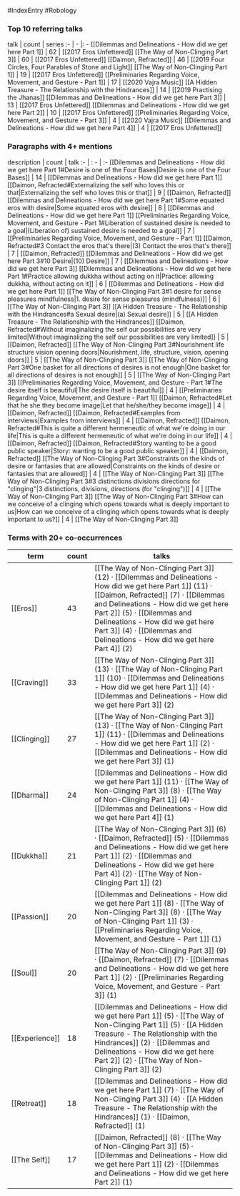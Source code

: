 #IndexEntry #Robology

### Top 10 referring talks
talk | count | series
:- | - |: -
[[Dilemmas and Delineations - How did we get here Part 1]] | 62 | [[2017 Eros Unfettered]]
[[The Way of Non-Clinging Part 3]] | 60 | [[2017 Eros Unfettered]]
[[Daimon, Refracted]] | 46 | [[2019 Four Circles, Four Parables of Stone and Light]]
[[The Way of Non-Clinging Part 1]] | 19 | [[2017 Eros Unfettered]]
[[Preliminaries Regarding Voice, Movement, and Gesture - Part 1]] | 17 | [[2020 Vajra Music]]
[[A Hidden Treasure - The Relationship with the Hindrances]] | 14 | [[2019 Practising the Jhanas]]
[[Dilemmas and Delineations - How did we get here Part 3]] | 13 | [[2017 Eros Unfettered]]
[[Dilemmas and Delineations - How did we get here Part 2]] | 10 | [[2017 Eros Unfettered]]
[[Preliminaries Regarding Voice, Movement, and Gesture - Part 3]] | 4 | [[2020 Vajra Music]]
[[Dilemmas and Delineations - How did we get here Part 4]] | 4 | [[2017 Eros Unfettered]]

### Paragraphs with 4+ mentions
description | count | talk
:- | : - | :-
[[Dilemmas and Delineations - How did we get here Part 1#Desire is one of the Four Bases\|Desire is one of the Four Bases]] | 14 | [[Dilemmas and Delineations - How did we get here Part 1]]
[[Daimon, Refracted#Externalizing the self who loves this or that\|Externalizing the self who loves this or that]] | 9 | [[Daimon, Refracted]]
[[Dilemmas and Delineations - How did we get here Part 1#Some equated eros with desire\|Some equated eros with desire]] | 8 | [[Dilemmas and Delineations - How did we get here Part 1]]
[[Preliminaries Regarding Voice, Movement, and Gesture - Part 1#Liberation of sustained desire is needed to a goal\|(Liberation of) sustained desire is needed to a goal]] | 7 | [[Preliminaries Regarding Voice, Movement, and Gesture - Part 1]]
[[Daimon, Refracted#3 Contact the eros that's there\|(3) Contact the eros that's there]] | 7 | [[Daimon, Refracted]]
[[Dilemmas and Delineations - How did we get here Part 3#10 Desire\|(10) Desire]] | 7 | [[Dilemmas and Delineations - How did we get here Part 3]]
[[Dilemmas and Delineations - How did we get here Part 1#Practice allowing dukkha without acting on it\|Practice: allowing dukkha, without acting on it]] | 6 | [[Dilemmas and Delineations - How did we get here Part 1]]
[[The Way of Non-Clinging Part 3#1 desire for sense pleasures mindfulness\|1. desire for sense pleasures (mindfulness)]] | 6 | [[The Way of Non-Clinging Part 3]]
[[A Hidden Treasure - The Relationship with the Hindrances#a Sexual desire\|(a) Sexual desire]] | 5 | [[A Hidden Treasure - The Relationship with the Hindrances]]
[[Daimon, Refracted#Without imaginalizing the self our possibilities are very limited\|Without imaginalizing the self our possibilities are very limited]] | 5 | [[Daimon, Refracted]]
[[The Way of Non-Clinging Part 3#Nourishment life structure vision opening doors\|Nourishment, life, structure, vision, opening doors]] | 5 | [[The Way of Non-Clinging Part 3]]
[[The Way of Non-Clinging Part 3#One basket for all directions of desires is not enough\|One basket for all directions of desires is not enough]] | 5 | [[The Way of Non-Clinging Part 3]]
[[Preliminaries Regarding Voice, Movement, and Gesture - Part 1#The desire itself is beautiful\|The desire itself is beautiful]] | 4 | [[Preliminaries Regarding Voice, Movement, and Gesture - Part 1]]
[[Daimon, Refracted#Let that he she they become image\|Let that he/she/they become image]] | 4 | [[Daimon, Refracted]]
[[Daimon, Refracted#Examples from interviews\|Examples from interviews]] | 4 | [[Daimon, Refracted]]
[[Daimon, Refracted#This is quite a different hermeneutic of what we're doing in our life\|This is quite a different hermeneutic of what we're doing in our life]] | 4 | [[Daimon, Refracted]]
[[Daimon, Refracted#Story wanting to be a good public speaker\|Story: wanting to be a good public speaker]] | 4 | [[Daimon, Refracted]]
[[The Way of Non-Clinging Part 3#Constraints on the kinds of desire or fantasies that are allowed\|Constraints on the kinds of desire or fantasies that are allowed]] | 4 | [[The Way of Non-Clinging Part 3]]
[[The Way of Non-Clinging Part 3#3 distinctions divisions directions for "clinging"\|3 distinctions, divisions, directions (for "clinging")]] | 4 | [[The Way of Non-Clinging Part 3]]
[[The Way of Non-Clinging Part 3#How can we conceive of a clinging which opens towards what is deeply important to us\|How can we conceive of a clinging which opens towards what is deeply important to us?]] | 4 | [[The Way of Non-Clinging Part 3]]

### Terms with 20+ co-occurrences
term | count | talks
-|-|-
[[Eros]] | 43 | <span class="counts">[[The Way of Non-Clinging Part 3]] (12) · [[Dilemmas and Delineations - How did we get here Part 1]] (11) · [[Daimon, Refracted]] (7) · [[Dilemmas and Delineations - How did we get here Part 2]] (5) · [[Dilemmas and Delineations - How did we get here Part 3]] (4) · [[Dilemmas and Delineations - How did we get here Part 4]] (2)</span> 
[[Craving]] | 33 | <span class="counts">[[The Way of Non-Clinging Part 3]] (13) · [[The Way of Non-Clinging Part 1]] (10) · [[Dilemmas and Delineations - How did we get here Part 1]] (4) · [[Dilemmas and Delineations - How did we get here Part 3]] (2)</span> 
[[Clinging]] | 27 | <span class="counts">[[The Way of Non-Clinging Part 3]] (13) · [[The Way of Non-Clinging Part 1]] (11) · [[Dilemmas and Delineations - How did we get here Part 1]] (2) · [[Dilemmas and Delineations - How did we get here Part 3]] (1)</span> 
[[Dharma]] | 24 | <span class="counts">[[Dilemmas and Delineations - How did we get here Part 1]] (11) · [[The Way of Non-Clinging Part 3]] (8) · [[The Way of Non-Clinging Part 1]] (4) · [[Dilemmas and Delineations - How did we get here Part 4]] (1)</span> 
[[Dukkha]] | 21 | <span class="counts">[[The Way of Non-Clinging Part 3]] (6) · [[Daimon, Refracted]] (5) · [[Dilemmas and Delineations - How did we get here Part 1]] (2) · [[Dilemmas and Delineations - How did we get here Part 4]] (2) · [[The Way of Non-Clinging Part 1]] (2)</span> 
[[Passion]] | 20 | <span class="counts">[[Dilemmas and Delineations - How did we get here Part 1]] (8) · [[The Way of Non-Clinging Part 3]] (8) · [[The Way of Non-Clinging Part 1]] (3) · [[Preliminaries Regarding Voice, Movement, and Gesture - Part 1]] (1)</span> 
[[Soul]] | 20 | <span class="counts">[[The Way of Non-Clinging Part 3]] (9) · [[Daimon, Refracted]] (7) · [[Dilemmas and Delineations - How did we get here Part 1]] (2) · [[Preliminaries Regarding Voice, Movement, and Gesture - Part 3]] (1)</span> 
[[Experience]] | 18 | <span class="counts">[[Dilemmas and Delineations - How did we get here Part 1]] (5) · [[The Way of Non-Clinging Part 1]] (5) · [[A Hidden Treasure - The Relationship with the Hindrances]] (2) · [[Dilemmas and Delineations - How did we get here Part 2]] (2) · [[The Way of Non-Clinging Part 3]] (2)</span> 
[[Retreat]] | 18 | <span class="counts">[[Dilemmas and Delineations - How did we get here Part 1]] (7) · [[The Way of Non-Clinging Part 3]] (4) · [[A Hidden Treasure - The Relationship with the Hindrances]] (1) · [[Daimon, Refracted]] (1)</span> 
[[The Self]] | 17 | <span class="counts">[[Daimon, Refracted]] (8) · [[The Way of Non-Clinging Part 3]] (5) · [[Dilemmas and Delineations - How did we get here Part 1]] (2) · [[Dilemmas and Delineations - How did we get here Part 2]] (1)</span> 

